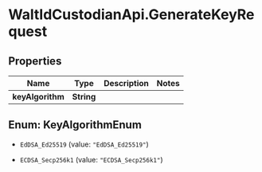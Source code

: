 # WaltIdCustodianApi.GenerateKeyRequest

## Properties

Name | Type | Description | Notes
------------ | ------------- | ------------- | -------------
**keyAlgorithm** | **String** |  | 



## Enum: KeyAlgorithmEnum


* `EdDSA_Ed25519` (value: `"EdDSA_Ed25519"`)

* `ECDSA_Secp256k1` (value: `"ECDSA_Secp256k1"`)




